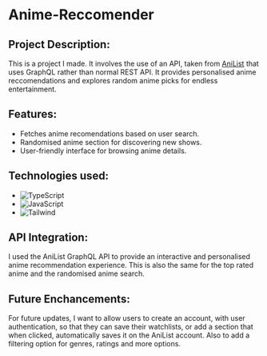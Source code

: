 # Anime-Reccomender
## Project Description:
This is a project I made. It involves the use of an API, taken from [AniList](https://anilist.co/) that uses GraphQL rather than normal REST API. It provides personalised anime reccomendations and explores random anime picks for endless entertainment.

## Features:
- Fetches anime recomendations based on user search.
- Randomised anime section for discovering new shows.
- User-friendly interface for browsing anime details.

## Technologies used:
- ![TypeScript](https://shields.io/badge/TypeScript-3178C6?logo=TypeScript&logoColor=FFF&style=flat-square)
- ![JavaScript](https://img.shields.io/badge/-JavaScript-black?style=flat-square&logo=javascript)
- ![Tailwind](https://img.shields.io/badge/tailwindcss-0F172A?&logo=tailwindcss)

## API Integration:
I used the AniList GraphQL API to provide an interactive and personalised anime recommendation experience. This is also the same for the top rated anime and the randomised anime search.

## Future Enchancements:
For future updates, I want to allow users to create an account, with user authentication, so that they can save their watchlists, or add a section that when clicked, automatically saves it on the AniList account. Also to add a filtering option for genres, ratings and more options.